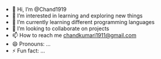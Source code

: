 - 👋 Hi, I’m @Chand1919
- 👀 I’m interested in learning and exploring new things 
- 🌱 I’m currently learning different programming languages 
- 💞️ I’m looking to collaborate on projects
- 📫 How to reach me chandkumari1911@gmail.com
- 😄 Pronouns: ...
- ⚡ Fun fact: ...

<!---
Chand1919/Chand1919 is a ✨ special ✨ repository because its `README.md` (this file) appears on your GitHub profile.
You can click the Preview link to take a look at your changes.
--->

